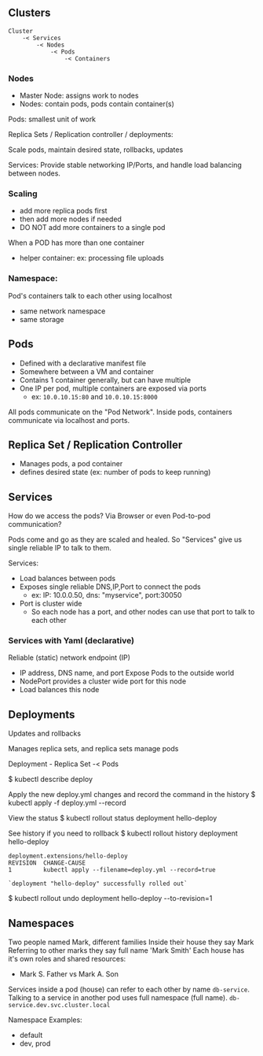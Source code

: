 ## Clusters

```
Cluster
    -< Services
        -< Nodes
            -< Pods
                -< Containers
```

### Nodes

- Master Node: assigns work to nodes
- Nodes: contain pods, pods contain container(s)

Pods: smallest unit of work

Replica Sets / Replication controller / deployments:

Scale pods, maintain desired state, rollbacks, updates

Services:
Provide stable networking IP/Ports, and handle load balancing between nodes.

### Scaling

- add more replica pods first
- then add more nodes if needed
- DO NOT add more containers to a single pod

When a POD has more than one container

- helper container: ex: processing file uploads

### Namespace:

Pod's containers talk to each other using localhost

- same network namespace
- same storage

## Pods

- Defined with a declarative manifest file
- Somewhere between a VM and container
- Contains 1 container generally, but can have multiple
- One IP per pod, multiple containers are exposed via ports
  - ex: `10.0.10.15:80` and `10.0.10.15:8000`

All pods communicate on the "Pod Network". Inside pods, containers communicate via localhost and ports.

## Replica Set / Replication Controller

- Manages pods, a pod container
- defines desired state (ex: number of pods to keep running)

## Services

How do we access the pods? Via Browser or even Pod-to-pod communication?

Pods come and go as they are scaled and healed. So "Services" give us single reliable IP to talk to them.

Services:

- Load balances between pods
- Exposes single reliable DNS,IP,Port to connect the pods
  - ex: IP: 10.0.0.50, dns: "myservice", port:30050
- Port is cluster wide
  - So each node has a port, and other nodes can use that port to talk to each other

### Services with Yaml (declarative)

Reliable (static) network endpoint (IP)

- IP address, DNS name, and port
  Expose Pods to the outside world
- NodePort provides a cluster wide port for this node
- Load balances this node

## Deployments

Updates and rollbacks

Manages replica sets, and replica sets manage pods

Deployment - Replica Set
-< Pods

$ kubectl describe deploy

Apply the new deploy.yml changes and record the command in the history
$ kubectl apply -f deploy.yml --record

View the status
$ kubectl rollout status deployment hello-deploy

See history if you need to rollback
$ kubectl rollout history deployment hello-deploy

```
deployment.extensions/hello-deploy
REVISION  CHANGE-CAUSE
1         kubectl apply --filename=deploy.yml --record=true

`deployment "hello-deploy" successfully rolled out`
```

\$ kubectl rollout undo deployment hello-deploy --to-revision=1

## Namespaces
Two people named Mark, different families
Inside their house they say Mark
Referring to other marks they say full name 'Mark Smith'
Each house has it's own roles and shared resources: 
- Mark S. Father vs Mark A. Son

Services inside a pod (house) can refer to each other by name `db-service`.
Talking to a service in another pod uses full namespace (full name).
`db-service.dev.svc.cluster.local`

Namespace Examples:
* default
* dev, prod